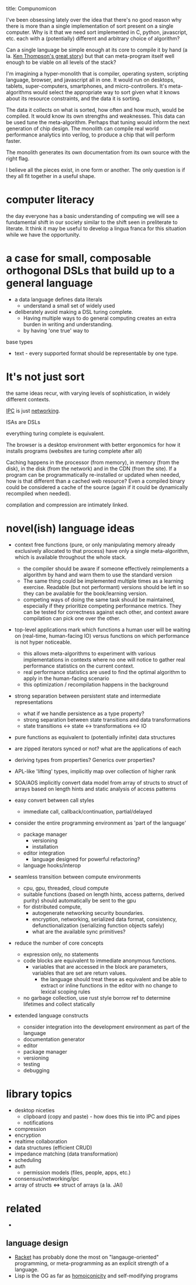 title: Compunomicon

I've been obsessing lately over the idea that there's no good reason why there is more than a single implementation of sort present on a single computer.
Why is it that we need sort implemented in C, python, javascript, etc. each with a (potentially) different and arbitrary choice of algorithm?

Can a single language be simple enough at its core to compile it by hand (a la. [Ken Thompson's great story](https://en.wikipedia.org/wiki/TMG_(language)))
but that can meta-program itself well enough to be viable on all levels of the stack?

I'm imagining a hyper-monolith that is compiler, operating system, scripting language, browser, and javascript all in one.
It would run on desktops, tablets, super-computers, smartphones, and micro-controllers. It's meta-algorithms would select
the appropriate way to sort given what it knows about its resource constraints, and the data it is sorting.

The data it collects on what is sorted, how often and how much, would be compiled. It would know its own strengths and weaknesses.
This data can be used tune the meta-algorithm. Perhaps that tuning would inform the next generation of chip design.
The monolith can compile real world performance analytics into verilog, to produce a chip that will perform faster.

The monolith generates its own documentation from its own source with the right flag.

I believe all the pieces exist, in one form or another. The only question is if they all fit together in a useful shape.

# computer literacy
the day everyone has a basic understanding of computing we will see a fundamental shift in our society similar to the shift seen in preliterate to literate.
It think it may be useful to develop a lingua franca for this situation while we have the opportunity.

# a case for small, composable orthogonal DSLs that build up to a general language
* a data language defines data literals
    * understand a small set of widely used 
* deliberately avoid making a DSL turing complete.
    * Having multiple ways to do general computing creates an extra burden in writing and understanding.
    * by having 'one true' way to 

base types
* text - every supported format should be representable by one type.

# It's not just sort
the same ideas recur, with varying levels of sophistication, in widely different contexts.

[IPC](https://en.wikipedia.org/wiki/Inter-process_communication) is just [networking](https://en.wikipedia.org/wiki/Computer_network).

ISAs are DSLs

everything turing complete is equivalent.

The browser is a desktop environment with better ergonomics for how it installs programs (websites are turing complete after all)

Caching happens in the processor (from memory), in memory (from the disk), in the disk (from the network) and in the CDN (from the site).
If a program can be programmatically re-installed or updated when needed, how is that different than a cached web resource?
Even a compiled binary could be considered a cache of the source (again if it could be dynamically recompiled when needed).

compilation and compression are intimately linked.


# novel(ish) language ideas
* context free functions (pure, or only manipulating memory already exclusively allocated to that process) have only
    a single meta-algorithm, which is available throughout the whole stack.
    * the compiler should be aware if someone effectively reimplements a algorithm by hand and warn them to use the standard version
    * The same thing could be implemented multiple times as a learning exercise. Readable (but not performant) versions should be left in 
        so they can be available for the book/learning version.
    * competing ways of doing the same task should be maintained, especially if they prioritize competing performance metrics.
        They can be tested for correctness against each other, and context aware compilation can pick one over the other.
* top-level applications mark which functions a human user will be waiting on (real-time, human-facing IO) versus functions
    on which performance is not hyper noticeable.
    * this allows meta-algorithms to experiment with various implementations in contexts where no one will notice to gather real performance statistics
        on the current context.
    * real performance statistics are used to find the optimal algorithm to apply in the human-facing scenario
    * this optimization / recompilation happens in the background

* strong separation between persistent state and intermediate representations
  * what if we handle persistence as a type property?
  * strong separation between state transitions and data transformations
  * state transitions <-> state <-> transformations <-> IO
* pure functions as equivalent to (potentially infinite) data structures
* are zipped iterators synced or not? what are the applications of each
* deriving types from properties? Generics over properties?
* APL-like 'lifting' types, implicitly map over collection of higher rank
* SOA/AOS implicitly convert data model from array of structs to struct of arrays based on length hints and static analysis of access patterns
* easy convert between call styles
  * immediate call, callback/continuation, partial/delayed
* consider the entire programming environment as 'part of the language'
  * package manager
    * versioning
    * installation
  * editor integration
    * language designed for powerful refactoring? 
  * language hooks/interop
* seamless transition between compute environments
  * cpu, gpu, threaded, cloud compute
  * suitable functions (based on length hints, access patterns, derived purity) should automatically be sent to the gpu
  * for distributed compute, 
    * autogenerate networking security boundaries.
    * encryption, networking, serialized data format, consistency, defunctionalization (serializing function objects safely)
    * what are the available sync primitives?
* reduce the number of core concepts
  * expression only, no statements
  * code blocks are equivalent to immediate anonymous functions.
    * variables that are accessed in the block are parameters, variables that are set are return values.
      * the language should treat these as equivalent and be able to extract or inline functions in the editor
        with no change to lexical scoping rules
  * no garbage collection, use rust style borrow ref to determine lifetimes and collect statically
* extended language constructs
  * consider integration into the development environment as part of the language
  * documentation generator
  * editor
  * package manager
  * versioning
  * testing
  * debugging
# library topics
* desktop niceties
    * clipboard (copy and paste) - how does this tie into IPC and pipes
    * notifications
* compression
* encryption
* realtime collaboration
* data structures (efficient CRUD)
* impedance matching (data transformation)
* scheduling
* auth
    * permission models (files, people, apps, etc.)
* consensus/networking/ipc
* array of structs <=> struct of arrays (a la. JAI)


# related
* [](http://catern.com/caternetes.html)

## language design
* [Racket](https://racket-lang.org/) has probably done the most on "langauge-oriented" programming, or meta-programming
    as an explicit strength of a language.
* Lisp is the OG as far as [homoiconicity](https://en.wikipedia.org/wiki/Homoiconicity) and self-modifying programs


